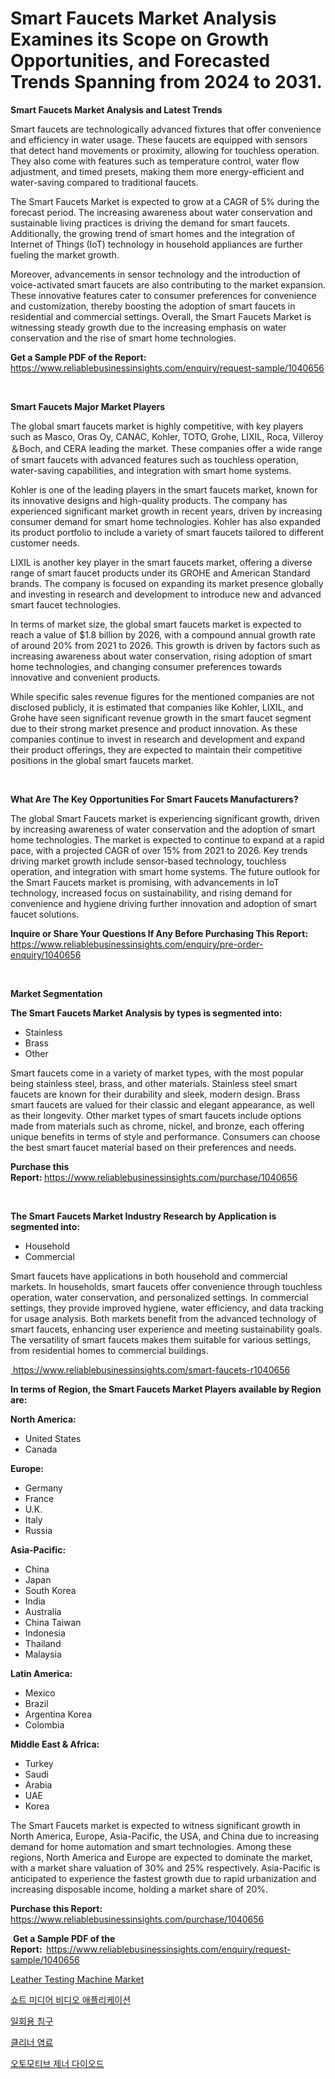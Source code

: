 <p><h1>Smart Faucets Market Analysis Examines its Scope on Growth Opportunities, and Forecasted Trends Spanning from 2024 to 2031.</h1></p><p><strong>Smart Faucets Market Analysis and Latest Trends</strong></p>
<p><p>Smart faucets are technologically advanced fixtures that offer convenience and efficiency in water usage. These faucets are equipped with sensors that detect hand movements or proximity, allowing for touchless operation. They also come with features such as temperature control, water flow adjustment, and timed presets, making them more energy-efficient and water-saving compared to traditional faucets.</p><p>The Smart Faucets Market is expected to grow at a CAGR of 5% during the forecast period. The increasing awareness about water conservation and sustainable living practices is driving the demand for smart faucets. Additionally, the growing trend of smart homes and the integration of Internet of Things (IoT) technology in household appliances are further fueling the market growth.</p><p>Moreover, advancements in sensor technology and the introduction of voice-activated smart faucets are also contributing to the market expansion. These innovative features cater to consumer preferences for convenience and customization, thereby boosting the adoption of smart faucets in residential and commercial settings. Overall, the Smart Faucets Market is witnessing steady growth due to the increasing emphasis on water conservation and the rise of smart home technologies.</p></p>
<p><strong>Get a Sample PDF of the Report:&nbsp;</strong> <a href="https://www.reliablebusinessinsights.com/enquiry/request-sample/1040656">https://www.reliablebusinessinsights.com/enquiry/request-sample/1040656</a></p>
<p>&nbsp;</p>
<p><strong>Smart Faucets Major Market Players</strong></p>
<p><p>The global smart faucets market is highly competitive, with key players such as Masco, Oras Oy, CANAC, Kohler, TOTO, Grohe, LIXIL, Roca, Villeroy＆Boch, and CERA leading the market. These companies offer a wide range of smart faucets with advanced features such as touchless operation, water-saving capabilities, and integration with smart home systems.</p><p>Kohler is one of the leading players in the smart faucets market, known for its innovative designs and high-quality products. The company has experienced significant market growth in recent years, driven by increasing consumer demand for smart home technologies. Kohler has also expanded its product portfolio to include a variety of smart faucets tailored to different customer needs.</p><p>LIXIL is another key player in the smart faucets market, offering a diverse range of smart faucet products under its GROHE and American Standard brands. The company is focused on expanding its market presence globally and investing in research and development to introduce new and advanced smart faucet technologies.</p><p>In terms of market size, the global smart faucets market is expected to reach a value of $1.8 billion by 2026, with a compound annual growth rate of around 20% from 2021 to 2026. This growth is driven by factors such as increasing awareness about water conservation, rising adoption of smart home technologies, and changing consumer preferences towards innovative and convenient products.</p><p>While specific sales revenue figures for the mentioned companies are not disclosed publicly, it is estimated that companies like Kohler, LIXIL, and Grohe have seen significant revenue growth in the smart faucet segment due to their strong market presence and product innovation. As these companies continue to invest in research and development and expand their product offerings, they are expected to maintain their competitive positions in the global smart faucets market.</p></p>
<p>&nbsp;</p>
<p><strong>What Are The Key Opportunities For Smart Faucets Manufacturers?</strong></p>
<p><p>The global Smart Faucets market is experiencing significant growth, driven by increasing awareness of water conservation and the adoption of smart home technologies. The market is expected to continue to expand at a rapid pace, with a projected CAGR of over 15% from 2021 to 2026. Key trends driving market growth include sensor-based technology, touchless operation, and integration with smart home systems. The future outlook for the Smart Faucets market is promising, with advancements in IoT technology, increased focus on sustainability, and rising demand for convenience and hygiene driving further innovation and adoption of smart faucet solutions.</p></p>
<p><strong>Inquire or Share Your Questions If Any Before Purchasing This Report:</strong> <a href="https://www.reliablebusinessinsights.com/enquiry/pre-order-enquiry/1040656">https://www.reliablebusinessinsights.com/enquiry/pre-order-enquiry/1040656</a></p>
<p>&nbsp;</p>
<p><strong>Market Segmentation</strong></p>
<p><strong>The Smart Faucets Market Analysis by types is segmented into:</strong></p>
<p><ul><li>Stainless</li><li>Brass</li><li>Other</li></ul></p>
<p><p>Smart faucets come in a variety of market types, with the most popular being stainless steel, brass, and other materials. Stainless steel smart faucets are known for their durability and sleek, modern design. Brass smart faucets are valued for their classic and elegant appearance, as well as their longevity. Other market types of smart faucets include options made from materials such as chrome, nickel, and bronze, each offering unique benefits in terms of style and performance. Consumers can choose the best smart faucet material based on their preferences and needs.</p></p>
<p><strong>Purchase this Report:&nbsp;</strong><a href="https://www.reliablebusinessinsights.com/purchase/1040656">https://www.reliablebusinessinsights.com/purchase/1040656</a></p>
<p>&nbsp;</p>
<p><strong>The Smart Faucets Market Industry Research by Application is segmented into:</strong></p>
<p><ul><li>Household</li><li>Commercial</li></ul></p>
<p><p>Smart faucets have applications in both household and commercial markets. In households, smart faucets offer convenience through touchless operation, water conservation, and personalized settings. In commercial settings, they provide improved hygiene, water efficiency, and data tracking for usage analysis. Both markets benefit from the advanced technology of smart faucets, enhancing user experience and meeting sustainability goals. The versatility of smart faucets makes them suitable for various settings, from residential homes to commercial buildings.</p></p>
<p><a href="https://www.reliablebusinessinsights.com/smart-faucets-r1040656">&nbsp;https://www.reliablebusinessinsights.com/smart-faucets-r1040656</a></p>
<p><strong>In terms of Region, the Smart Faucets Market Players available by Region are:</strong></p>
<p>
    <p> <strong> North America: </strong>
        <ul>
            <li>United States</li>
            <li>Canada</li>
        </ul>
        </p> 
    <p> <strong> Europe: </strong>
        <ul>
            <li>Germany</li>
            <li>France</li>
            <li>U.K.</li>
            <li>Italy</li>
            <li>Russia</li>
        </ul>
        </p> 
    <p> <strong> Asia-Pacific: </strong>
        <ul>
            <li>China</li>
            <li>Japan</li>
            <li>South Korea</li>
            <li>India</li>
            <li>Australia</li>
            <li>China Taiwan</li>
            <li>Indonesia</li>
            <li>Thailand</li>
            <li>Malaysia</li>
        </ul>
        </p> 
    <p> <strong> Latin America: </strong>
        <ul>
            <li>Mexico</li>
            <li>Brazil</li>
            <li>Argentina Korea</li>
            <li>Colombia</li>
        </ul>
        </p> 
    <p> <strong> Middle East & Africa: </strong>
        <ul>
            <li>Turkey</li>
            <li>Saudi</li>
            <li>Arabia</li>
            <li>UAE</li>
            <li>Korea</li>
        </ul>
    </p>
    </p>
<p><p>The Smart Faucets market is expected to witness significant growth in North America, Europe, Asia-Pacific, the USA, and China due to increasing demand for home automation and smart technologies. Among these regions, North America and Europe are expected to dominate the market, with a market share valuation of 30% and 25% respectively. Asia-Pacific is anticipated to experience the fastest growth due to rapid urbanization and increasing disposable income, holding a market share of 20%.</p></p>
<p><strong>Purchase this Report: </strong><a href="https://www.reliablebusinessinsights.com/purchase/1040656">https://www.reliablebusinessinsights.com/purchase/1040656</a></p>
<p>&nbsp;<strong>Get a Sample PDF of the Report:&nbsp;&nbsp;</strong><a href="https://www.reliablebusinessinsights.com/enquiry/request-sample/1040656">https://www.reliablebusinessinsights.com/enquiry/request-sample/1040656</a></p>
<p><strong></strong></p>
<p><p><a href="https://issuu.com/reportprime-2/docs/leather-testing-machine-market-size-2030.pptx">Leather Testing Machine Market</a></p><p><a href="https://medium.com/@antosuigrtley99783676/%EC%A7%A7%EC%9D%80-%EB%AF%B8%EB%94%94%EC%96%B4-%EB%B9%84%EB%94%94%EC%98%A4-%EC%95%A0%ED%94%8C%EB%A6%AC%EC%BC%80%EC%9D%B4%EC%85%98-%EC%8B%9C%EC%9E%A5-%EA%B7%9C%EB%AA%A8%EB%8A%94-%EC%97%B0%ED%8F%89%EA%B7%A0-%EC%A6%9D%EA%B0%80%ED%95%98%EA%B3%A0-%EC%9E%88%EC%9C%BC%EB%A9%B0-%EC%9D%B4-%EB%B3%B4%EA%B3%A0%EC%84%9C%EB%8A%94-%EC%8B%9C%EC%9E%A5-%EC%84%B8%EB%B6%84%ED%99%94-%EC%84%B1%EC%9E%A5-%EB%B0%8F-2024%EB%85%84%EB%B6%80%ED%84%B0-2031%EB%85%84%EA%B9%8C%EC%A7%80%EC%9D%98-%EC%98%88%EC%B8%A1-%EB%B6%84%EC%84%9D%EC%9D%84-%EB%8B%A4%EB%A3%A8%EA%B3%A0-%EC%9E%88%EC%8A%B5%EB%8B%88%EB%8B%A4-d41358d17ff6">쇼트 미디어 비디오 애플리케이션</a></p><p><a href="https://github.com/vskv4779xr1/Market-Research-Report-List-2/blob/main/6001924146847.md">일회용 침구</a></p><p><a href="https://medium.com/@luffiazaza/%EC%B2%AD%EA%B2%B0%EC%A0%9C-%EC%97%BC%EB%A3%8C-%EC%8B%9C%EC%9E%A5%EC%9D%98-%EC%8B%AC%EC%B8%B5%EC%A0%81%EC%9D%B8-%EB%B6%84%EC%84%9D-%ED%8A%B8%EB%A0%8C%EB%93%9C-%EC%8B%9C%EC%9E%A5-%EC%84%B8%EB%B6%84%ED%99%94-%EB%B0%8F-%EA%B2%BD%EC%9F%81-%EB%B6%84%EC%84%9D-3f0b8751a6f1">클리너 염료</a></p><p><a href="https://github.com/xvz497517413/Market-Research-Report-List-2/blob/main/9908649146846.md">오토모티브 제너 다이오드</a></p></p>
